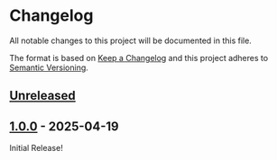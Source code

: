 # Changelog

All notable changes to this project will be documented in this file.

The format is based on [Keep a Changelog](https://keepachangelog.com/)
and this project adheres to [Semantic Versioning](https://semver.org/).

## [Unreleased]

## [1.0.0] - 2025-04-19

Initial Release!

[Unreleased]: https://github.com/7H3LaughingMan/KCD2-Modlist-Cleaner/compare/v1.0.0...HEAD
[1.0.0]: https://github.com/7H3LaughingMan/KCD2-Modlist-Cleaner/releases/tag/v1.0.0
